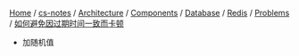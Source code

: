 [Home](https://mengxianbin.github.io) /
[cs-notes](https://mengxianbin.github.io/cs-notes/site) /
[Architecture](https://mengxianbin.github.io/cs-notes/site/Architecture) /
[Components](https://mengxianbin.github.io/cs-notes/site/Architecture/Components) /
[Database](https://mengxianbin.github.io/cs-notes/site/Architecture/Components/Database) /
[Redis](https://mengxianbin.github.io/cs-notes/site/Architecture/Components/Database/Redis) /
[Problems](https://mengxianbin.github.io/cs-notes/site/Architecture/Components/Database/Redis/Problems) /
[如何避免因过期时间一致而卡顿](https://mengxianbin.github.io/cs-notes/site/Architecture/Components/Database/Redis/Problems/%E5%A6%82%E4%BD%95%E9%81%BF%E5%85%8D%E5%9B%A0%E8%BF%87%E6%9C%9F%E6%97%B6%E9%97%B4%E4%B8%80%E8%87%B4%E8%80%8C%E5%8D%A1%E9%A1%BF)

* 加随机值